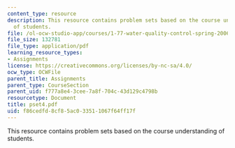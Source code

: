 ```yaml
---
content_type: resource
description: This resource contains problem sets based on the course understanding
  of students.
file: /ol-ocw-studio-app/courses/1-77-water-quality-control-spring-2006/f86cedfd8cf85ac033511067f64ff17f_pset4.pdf
file_size: 132781
file_type: application/pdf
learning_resource_types:
- Assignments
license: https://creativecommons.org/licenses/by-nc-sa/4.0/
ocw_type: OCWFile
parent_title: Assignments
parent_type: CourseSection
parent_uid: f777a8e4-3cee-7a8f-704c-43d129c4798b
resourcetype: Document
title: pset4.pdf
uid: f86cedfd-8cf8-5ac0-3351-1067f64ff17f
---
```

This resource contains problem sets based on the course understanding of students.